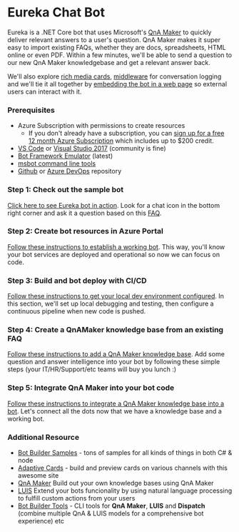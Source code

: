 # Eureka Chat Bot

Eureka is a .NET Core bot that uses Microsoft's [QnA Maker](https://qnamaker.ai) to quickly deliver relevant answers to a user's question.
QnA Maker makes it super easy to import existing FAQs, whether they are docs, spreadsheets, HTML online or even PDF.
Within a few minutes, we'll be able to send a question to our new QnA Maker knowledgebase and get a relevant answer back.

We'll also explore [rich media cards](https://docs.microsoft.com/en-us/azure/bot-service/bot-builder-howto-add-media-attachments),
[middleware](https://docs.microsoft.com/en-us/azure/bot-service/bot-builder-concept-middleware) for conversation logging
and we'll tie it all together by [embedding the bot in a web page](https://docs.microsoft.com/en-us/azure/bot-service/bot-service-channel-connect-webchat?view=azure-bot-service-4.0) so external users can interact with it.

### Prerequisites
- Azure Subscription with permissions to create resources
  - If you don't already have a subscription, you can [sign up for a free 12 month Azure Subscription](https://azure.microsoft.com/en-us/free/) which includes up to $200 credit.
- [VS Code](https://code.visualstudio.com) or [Visual Studio 2017](https://visualstudio.microsoft.com/downloads/) (community is fine)
- [Bot Framework Emulator](https://github.com/Microsoft/BotFramework-Emulator/releases) (latest)
- [msbot command line tools](https://github.com/Microsoft/botbuilder-tools/tree/master/packages/MSBot#installation)
- [Github](https://github.com) or [Azure DevOps](https://devops.azure.com) repository 


### Step 1: Check out the sample bot

[Click here to see Eureka bot in action](https://eurekawebbot.azurewebsites.net/). Look for a chat icon in the bottom right corner and ask it a question based on this [FAQ](https://www.colorado.gov/pacific/dmv/faq-driver-license).


### Step 2: Create bot resources in Azure Portal

[Follow these instructions to establish a working bot](https://github.com/aditmer/EurekaChatbot/blob/master/guides/bots-echo_bot_azure.md). This way, you'll know your bot services are deployed and operational so now we can focus on code.


### Step 3: Build and bot deploy with CI/CD

[Follow these instructions to get your local dev environment configured](https://github.com/aditmer/EurekaChatbot/blob/master/guides/bots-local_build_and_deploy.md). In this section, we'll set up local debugging and testing, then configure a continuous pipeline when new code is pushed.


### Step 4: Create a QnAMaker knowledge base from an existing FAQ

[Follow these instructions to add a QnA Maker knowledge base](https://github.com/aditmer/EurekaChatbot/blob/master/guides/bots-qna_maker_portal.md). Add some question and answer intelligence into your bot by following these simple steps (your IT/HR/Support/etc teams will buy you lunch :)


### Step 5: Integrate QnA Maker into your bot code

[Follow these instructions to integrate a QnA Maker knowledge base into a bot](https://github.com/aditmer/EurekaChatbot/blob/master/guides/bots-integrate_qna_maker.md). Let's connect all the dots now that we have a knowledge base and a working bot.



### Additional Resource

 - [Bot Builder Samples](https://github.com/Microsoft/BotBuilder-Samples)  - tons of samples for all kinds of things in both C# & node
 - [Adaptive Cards](http://adaptivecards.io) - build and preview cards on various channels with this awesome site
 - [QnA Maker](http://qnamaker.ai) Build out your own knowledge bases using QnA Maker 
 - [LUIS](http://luis.ai) Extend your bots funcionality by using natural language processing to fulfill custom actions from your users
 - [Bot Builder Tools](http://aka.ms/bbtools) - CLI tools for __QnA Maker__, __LUIS__ and __Dispatch__ (combine multiple QnA & LUIS models for a comprehensive bot experience) etc